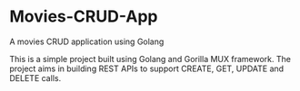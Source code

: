 # Movies-CRUD-App
A movies CRUD application using Golang

This is a simple project built using Golang and Gorilla MUX framework. The project aims in building REST APIs to support CREATE, GET, UPDATE and DELETE calls. 
